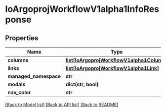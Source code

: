 # IoArgoprojWorkflowV1alpha1InfoResponse

## Properties
Name | Type | Description | Notes
------------ | ------------- | ------------- | -------------
**columns** | [**list[IoArgoprojWorkflowV1alpha1Column]**](IoArgoprojWorkflowV1alpha1Column.md) |  | [optional] 
**links** | [**list[IoArgoprojWorkflowV1alpha1Link]**](IoArgoprojWorkflowV1alpha1Link.md) |  | [optional] 
**managed_namespace** | **str** |  | [optional] 
**modals** | **dict(str, bool)** |  | [optional] 
**nav_color** | **str** |  | [optional] 

[[Back to Model list]](../README.md#documentation-for-models) [[Back to API list]](../README.md#documentation-for-api-endpoints) [[Back to README]](../README.md)


